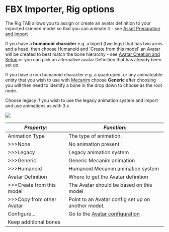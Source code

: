 FBX Importer, Rig options
=========================


The Rig TAB allows you to assign or create an avatar definition to your imported skinned model so that you can animate it - see [Asset Preparation and Import](main.assetpreparationandimport.html)

If you have a __humanoid character__ e.g. a biped (two legs) that has two arms and a head, then choose Humanoid and 'Create from this model' an Avatar will be created to best match the bone hierarchy - see [Avatar Creation and Setup](avatarcreationandsetup.html) or you can pick an alternative avatar Definition that has already been set up.

If you have a non humanoid character e.g. a quadruped, or any animateable entity that you wish to use with [Mecanim](mecanimanimationsystem.html) choose __Generic__ after choosing you will then need to identify a bone in the drop down to choose as the 
root node.

Choose legacy if you wish to use the legacy animation system and import and use animations as with 3.x

![](http://docwiki.hq.unity3d.com/uploads/Main/MecanimImporterRigTab.png)  


|**_Property:_** |**_Function:_** |
|--|--|
|<span class=component>Animation Type</span>           |The type of animation.|
|>>><span class=component>None</span>|No animation present|
|>>><span class=component>Legacy</span>|Legacy animation system|
|>>><span class=component>Generic</span>|Generic Mecanim animation|
|>>><span class=component>Humanoid</span>|Humanoid Mecanim animation system|
|<span class=component>Avatar Definition</span>|Where to get the Avatar definition|
|>>><span class=component>Create from this model</span>|The Avatar should be based on this model|
|>>><span class=component>Copy from other Avatar</span>|Point to an Avatar config set up on another model. 
|<span class=component>Configure...</span>|Go to the [Avatar configuration](configuringtheavatar.html)|
|<span class=component>Keep additional bones</span>| |
